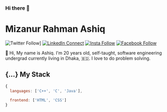 ### Hi there 👋

<!--
**mmr-ashiq/mmr-ashiq** is a ✨ _special_ ✨ repository because its `README.md` (this file) appears on your GitHub profile.

Here are some ideas to get you started:

- 🔭 I’m currently working on ...
✅
- 👯 I’m looking to collaborate on ...
- 🤔 I’m looking for help with ...
- 💬 Ask me about ...
- 📫 How to reach me: ...
- 😄 Pronouns: ...
- ⚡ Fun fact: ...
-->
# Mizanur Rahman Ashiq

![Twitter Follow](https://img.shields.io/twitter/follow/Mmrashiq?style=social)]
[![LinkedIn Connect](https://img.shields.io/badge/%20-Connect-black?color=14171A&labelColor=212121&logo=linkedin&logoColor=ffcc80)](https://www.linkedin.com/in/mmr-ashiq/)
[![Insta Follow](https://img.shields.io/badge/%20-Follow-black?color=14171A&labelColor=d81b60&logo=instagram&logoColor=ffffff)](https://www.instagram.com/mmr_ashiq/)
[![Facebook Follow](https://img.shields.io/badge/%20-Connect-black?color=14171A&labelColor=1976d2&logo=facebook&logoColor=ffffff)](https://www.facebook.com/diu.ashiq44/)

:wave: Hi, My name is Ashiq. I'm 20 years old, self-taught, software engineering undergrad currently living in Dhaka, 🇧🇩. I love to do problem solving.

## {...} My Stack

```js
{
  languages: ['C++', 'C', 'Java'],
  
  frontend: ['HTML', 'CSS']
}
```
